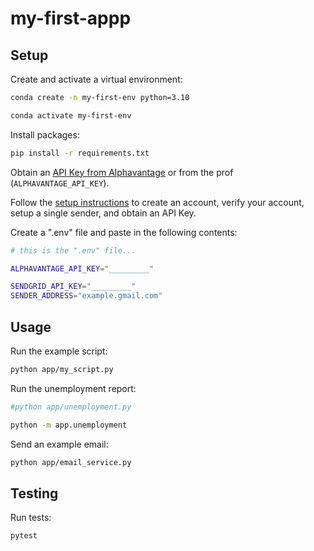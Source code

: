 # my-first-appp
## Setup

Create and activate a virtual environment:

```sh
conda create -n my-first-env python=3.10

conda activate my-first-env
```


Install packages:

```sh
pip install -r requirements.txt
```

Obtain an [API Key from Alphavantage](https://www.alphavantage.co/support/#api-key) or from the prof (`ALPHAVANTAGE_API_KEY`).

Follow the [setup instructions](https://github.com/prof-rossetti/intro-to-python/blob/main/notes/python/packages/sendgrid.md) to create an account, verify your account, setup a single sender, and obtain an API Key.

Create a ".env" file and paste in the following contents:

```sh
# this is the ".env" file...

ALPHAVANTAGE_API_KEY="_________"

SENDGRID_API_KEY="_________"
SENDER_ADDRESS="example.gmail.com"
```

## Usage

Run the example script:

```sh
python app/my_script.py
```

Run the unemployment report:

```sh
#python app/unemployment.py

python -m app.unemployment
```

Send an example email:


```sh
python app/email_service.py
```


## Testing

Run tests:

```sh
pytest
```
